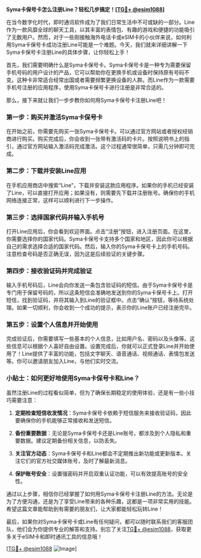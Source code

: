 **Syma卡保号卡怎么注册Line？轻松几步搞定！[[TG💪+ @esim1088](https://t.me/s/esim1088)]**

在当今数字化时代，即时通讯软件成为了我们日常生活中不可或缺的一部分。Line作为一款风靡全球的聊天工具，以其丰富的表情包、有趣的游戏和便捷的功能吸引了无数用户。然而，对于一些刚接触海外电话卡或eSIM卡的小伙伴来说，如何利用Syma卡保号卡成功注册Line可能是一个难题。今天，我们就来详细讲解一下Syma卡保号卡注册Line的具体步骤，让你轻松上手！

首先，我们需要明确什么是Syma卡保号卡。Syma卡保号卡是一种专为需要保留手机号码的用户设计的产品，它可以帮助你在更换手机或设备时保持原有号码不变。这种卡非常适合经常出国或者需要频繁更换设备的人群。而Line作为一款需要手机号注册的应用程序，使用Syma卡保号卡进行注册是非常合适的。

那么，接下来就让我们一步步教你如何用Syma卡保号卡注册Line吧！

### 第一步：购买并激活Syma卡保号卡

在开始之前，你需要先购买一张Syma卡保号卡。可以通过官方网站或者授权经销商进行购买。购买完成后，你会收到一张带有激活码的卡片。按照说明书上的指引，通过官方网站输入激活码完成激活。这个过程通常很简单，只需几分钟即可完成。

### 第二步：下载并安装Line应用

在手机应用商店中搜索“Line”，下载并安装这款应用程序。如果你的手机已经安装了Line，可以直接打开应用；如果没有，则需要先下载并注册账号。确保你的手机网络连接正常，这样可以顺利进行下一步操作。

### 第三步：选择国家代码并输入手机号

打开Line应用后，你会看到欢迎界面。点击“注册”按钮，进入注册页面。在这里，你需要选择你的国家代码。Syma卡保号卡支持多个国家和地区，因此你可以根据自己的需求选择合适的国家代码。然后，输入你的Syma卡保号卡上的手机号码。注意检查号码是否正确无误，因为这是后续验证的关键步骤。

### 第四步：接收验证码并完成验证

输入手机号码后，Line会向你发送一条包含验证码的短信。由于Syma卡保号卡是专门用于保留号码的，所以这条短信会准确地发送到你的Syma卡保号卡上。打开短信，找到验证码，并将其输入到Line的验证框中。点击“确认”按钮，等待系统处理。如果一切顺利，你会收到一个成功的提示，表示你的Line账户已经注册完毕。

### 第五步：设置个人信息并开始使用

完成验证后，你需要填写一些基本的个人信息，比如用户名、密码以及头像等。这些信息可以根据个人喜好自由设置。设置完成后，你就可以正式登录Line并开始使用了！Line提供了丰富的功能，包括文字聊天、语音通话、视频通话、表情包发送等。你可以邀请朋友加入Line，与他们实时交流。

### 小贴士：如何更好地使用Syma卡保号卡和Line？

虽然注册Line的过程看似简单，但为了确保长期稳定的使用体验，还是有一些小技巧需要注意：

1. **定期检查短信收发情况**：Syma卡保号卡依赖于短信服务来接收验证码，因此要确保你的手机能够正常接收和发送短信。
   
2. **备份重要数据**：无论是Syma卡保号卡还是Line账号，都涉及到个人隐私和重要数据。建议定期备份相关信息，以防丢失。

3. **关注官方动态**：Syma卡保号卡和Line都会不定期推出新功能或更新版本。关注它们的官方社交媒体账号，及时了解最新消息。

4. **保护账号安全**：设置强密码并开启双重认证功能，可以有效提高账号的安全性。

通过以上步骤，相信你已经掌握了如何用Syma卡保号卡注册Line的方法。无论是为了方便沟通，还是为了享受Line带来的各种乐趣，这都是一项非常实用的技能。希望这篇文章能帮助到有需要的朋友们，让大家都能轻松玩转Line！

最后，如果你对Syma卡保号卡或Line有任何疑问，都可以随时联系我们的客服团队，他们会为你提供专业的解答和支持。别忘了关注[TG💪+ @esim1088](https://t.me/s/esim1088)，获取更多关于eSIM卡和即时通讯工具的信息哦！

[[TG💪+ @esim1088](https://t.me/s/esim1088) ![Image](https://i.postimg.cc/4NQfJmqS/Snipaste-2025-05-13-00-14-12.png)]